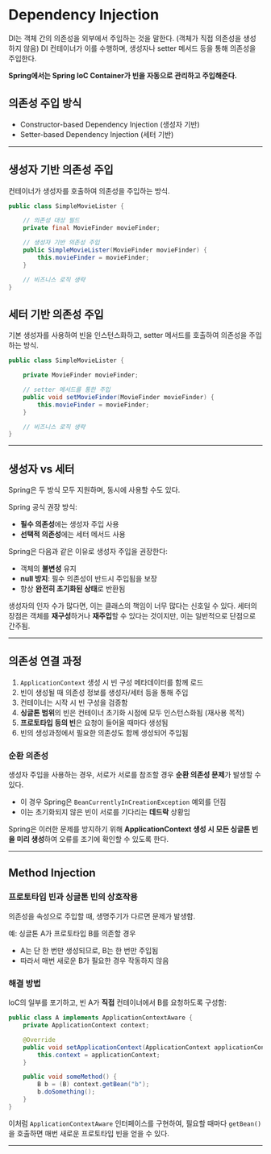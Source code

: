 # Dependency Injection

DI는 객체 간의 의존성을 외부에서 주입하는 것을 말한다. (객체가 직접 의존성을 생성하지 않음)
DI 컨테이너가 이를 수행하며, 생성자나 setter 메서드 등을 통해 의존성을 주입한다.

**Spring에서는 Spring IoC Container가 빈을 자동으로 관리하고 주입해준다.**

## 의존성 주입 방식

- Constructor-based Dependency Injection (생성자 기반)
- Setter-based Dependency Injection (세터 기반)

---

## 생성자 기반 의존성 주입

컨테이너가 생성자를 호출하여 의존성을 주입하는 방식.

```java
public class SimpleMovieLister {

    // 의존성 대상 필드
    private final MovieFinder movieFinder;

    // 생성자 기반 의존성 주입
    public SimpleMovieLister(MovieFinder movieFinder) {
        this.movieFinder = movieFinder;
    }

    // 비즈니스 로직 생략
}
```

## 세터 기반 의존성 주입

기본 생성자를 사용하여 빈을 인스턴스화하고, setter 메서드를 호출하여 의존성을 주입하는 방식.

```java
public class SimpleMovieLister {

    private MovieFinder movieFinder;

    // setter 메서드를 통한 주입
    public void setMovieFinder(MovieFinder movieFinder) {
        this.movieFinder = movieFinder;
    }

    // 비즈니스 로직 생략
}
```

---

## 생성자 vs 세터

Spring은 두 방식 모두 지원하며, 동시에 사용할 수도 있다.

Spring 공식 권장 방식:
- **필수 의존성**에는 생성자 주입 사용
- **선택적 의존성**에는 세터 메서드 사용

Spring은 다음과 같은 이유로 생성자 주입을 권장한다:
- 객체의 **불변성** 유지
- **null 방지**: 필수 의존성이 반드시 주입됨을 보장
- 항상 **완전히 초기화된 상태**로 반환됨

생성자의 인자 수가 많다면, 이는 클래스의 책임이 너무 많다는 신호일 수 있다.
세터의 장점은 객체를 **재구성**하거나 **재주입**할 수 있다는 것이지만, 이는 일반적으로 단점으로 간주됨.

---

## 의존성 연결 과정

1. `ApplicationContext` 생성 시 빈 구성 메타데이터를 함께 로드
2. 빈이 생성될 때 의존성 정보를 생성자/세터 등을 통해 주입
3. 컨테이너는 시작 시 빈 구성을 검증함
4. **싱글톤 범위**의 빈은 컨테이너 초기화 시점에 모두 인스턴스화됨 (재사용 목적)
5. **프로토타입 등의 빈**은 요청이 들어올 때마다 생성됨
6. 빈의 생성과정에서 필요한 의존성도 함께 생성되어 주입됨

### 순환 의존성

생성자 주입을 사용하는 경우, 서로가 서로를 참조할 경우 **순환 의존성 문제**가 발생할 수 있다.
- 이 경우 Spring은 `BeanCurrentlyInCreationException` 예외를 던짐
- 이는 초기화되지 않은 빈이 서로를 기다리는 **데드락** 상황임

Spring은 이러한 문제를 방지하기 위해 **ApplicationContext 생성 시 모든 싱글톤 빈을 미리 생성**하여 오류를 조기에 확인할 수 있도록 한다.

---

## Method Injection

### 프로토타입 빈과 싱글톤 빈의 상호작용

의존성을 속성으로 주입할 때, 생명주기가 다르면 문제가 발생함.

예: 싱글톤 A가 프로토타입 B를 의존할 경우
- A는 단 한 번만 생성되므로, B는 한 번만 주입됨
- 따라서 매번 새로운 B가 필요한 경우 작동하지 않음

### 해결 방법

IoC의 일부를 포기하고, 빈 A가 **직접** 컨테이너에서 B를 요청하도록 구성함:

```java
public class A implements ApplicationContextAware {
    private ApplicationContext context;

    @Override
    public void setApplicationContext(ApplicationContext applicationContext) {
        this.context = applicationContext;
    }

    public void someMethod() {
        B b = (B) context.getBean("b");
        b.doSomething();
    }
}
```

이처럼 `ApplicationContextAware` 인터페이스를 구현하여,
필요할 때마다 `getBean()`을 호출하면 매번 새로운 프로토타입 빈을 얻을 수 있다.

---

